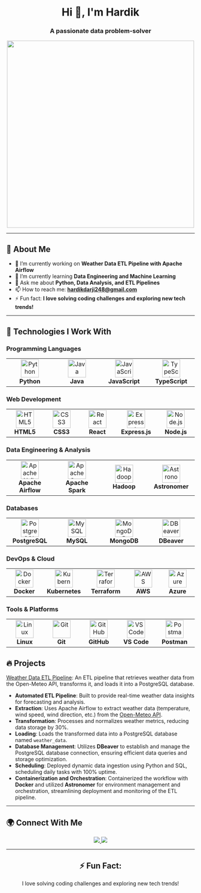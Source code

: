 <h1 align="center">Hi 👋, I'm Hardik</h1>
<h3 align="center">A passionate data problem-solver</h3>

<p align="center">
  <img src="https://github.com/Hardikd1/Hardikd1/raw/main/assets/coding.gif" width="500"/>
</p>

---

## 💫 About Me

- 🔭 I’m currently working on **Weather Data ETL Pipeline with Apache Airflow**
- 🌱 I’m currently learning **Data Engineering and Machine Learning**
- 💬 Ask me about **Python, Data Analysis, and ETL Pipelines**
- 📫 How to reach me: **hardikdarji248@gmail.com**
- ⚡ Fun fact: **I love solving coding challenges and exploring new tech trends!**

---

## 🚀 Technologies I Work With

### Programming Languages

<table align="center">
  <tr>
    <td align="center" width="110">
      <img src="https://cdn.jsdelivr.net/gh/devicons/devicon/icons/python/python-original.svg" width="48" height="48" alt="Python" />
      <br><b>Python</b>
    </td>
    <td align="center" width="110">
      <img src="https://cdn.jsdelivr.net/gh/devicons/devicon/icons/java/java-original.svg" width="48" height="48" alt="Java" />
      <br><b>Java</b>
    </td>
    <td align="center" width="110">
      <img src="https://cdn.jsdelivr.net/gh/devicons/devicon/icons/javascript/javascript-original.svg" width="48" height="48" alt="JavaScript" />
      <br><b>JavaScript</b>
    </td>
    <td align="center" width="110">
      <img src="https://cdn.jsdelivr.net/gh/devicons/devicon/icons/typescript/typescript-original.svg" width="48" height="48" alt="TypeScript" />
      <br><b>TypeScript</b>
    </td>
  </tr>
</table>

### Web Development

<table align="center">
  <tr>
    <td align="center" width="110">
      <img src="https://cdn.jsdelivr.net/gh/devicons/devicon/icons/html5/html5-original.svg" width="48" height="48" alt="HTML5" />
      <br><b>HTML5</b>
    </td>
    <td align="center" width="110">
      <img src="https://cdn.jsdelivr.net/gh/devicons/devicon/icons/css3/css3-original.svg" width="48" height="48" alt="CSS3" />
      <br><b>CSS3</b>
    </td>
    <td align="center" width="110">
      <img src="https://cdn.jsdelivr.net/gh/devicons/devicon/icons/react/react-original.svg" width="48" height="48" alt="React" />
      <br><b>React</b>
    </td>
    <td align="center" width="110">
      <img src="https://www.vectorlogo.zone/logos/expressjs/expressjs-icon.svg" width="48" height="48" alt="Express.js" />
      <br><b>Express.js</b>
    </td>
    <td align="center" width="110">
      <img src="https://cdn.jsdelivr.net/gh/devicons/devicon/icons/nodejs/nodejs-original.svg" width="48" height="48" alt="Node.js" />
      <br><b>Node.js</b>
    </td>
  </tr>
</table>

### Data Engineering & Analysis

<table align="center">
  <tr>
    <td align="center" width="110">
      <img src="https://gitlab.com/uploads/-/system/project/avatar/61199454/apache-airflow.png" width="48" height="48" alt="Apache Airflow" />
      <br><b>Apache Airflow</b>
    </td>
    <td align="center" width="110">
      <img src="https://www.vectorlogo.zone/logos/apache_spark/apache_spark-icon.svg" width="48" height="48" alt="Apache Spark" />
      <br><b>Apache Spark</b>
    </td>
    <td align="center" width="110">
      <img src="https://www.vectorlogo.zone/logos/apache_hadoop/apache_hadoop-icon.svg" width="48" height="48" alt="Hadoop" />
      <br><b>Hadoop</b>
    </td>
    <td align="center" width="110">
      <img src="https://avatars.githubusercontent.com/u/41036599?s=200&v=4" width="48" height="48" alt="Astronomer" />
      <br><b>Astronomer</b>
    </td>
  </tr>
</table>

### Databases

<table align="center">
  <tr>
    <td align="center" width="110">
      <img src="https://cdn.jsdelivr.net/gh/devicons/devicon/icons/postgresql/postgresql-original.svg" width="48" height="48" alt="PostgreSQL" />
      <br><b>PostgreSQL</b>
    </td>
    <td align="center" width="110">
      <img src="https://cdn.jsdelivr.net/gh/devicons/devicon/icons/mysql/mysql-original.svg" width="48" height="48" alt="MySQL" />
      <br><b>MySQL</b>
    </td>
    <td align="center" width="110">
      <img src="https://cdn.jsdelivr.net/gh/devicons/devicon/icons/mongodb/mongodb-original.svg" width="48" height="48" alt="MongoDB" />
      <br><b>MongoDB</b>
    </td>
    <td align="center" width="110">
      <img src="https://download.logo.wine/logo/DBeaver/DBeaver-Logo.wine.png" width="48" height="48" alt="DBeaver" />
      <br><b>DBeaver</b>
    </td>
  </tr>
</table>

### DevOps & Cloud

<table align="center">
  <tr>
    <td align="center" width="110">
      <img src="https://cdn.jsdelivr.net/gh/devicons/devicon/icons/docker/docker-original.svg" width="48" height="48" alt="Docker" />
      <br><b>Docker</b>
    </td>
    <td align="center" width="110">
      <img src="https://cdn.jsdelivr.net/gh/devicons/devicon/icons/kubernetes/kubernetes-plain.svg" width="48" height="48" alt="Kubernetes" />
      <br><b>Kubernetes</b>
    </td>
    <td align="center" width="110">
      <img src="https://www.vectorlogo.zone/logos/terraformio/terraformio-icon.svg" width="48" height="48" alt="Terraform" />
      <br><b>Terraform</b>
    </td>
    <td align="center" width="110">
      <img src="https://partner.zoom.us/wp-content/uploads/2022/12/2022_Zoom-AWS_Lockup_RGB-1-e1672857797889-1024x760.png" width="48" height="48" alt="AWS" />
      <br><b>AWS</b>
    </td>
    <td align="center" width="110">
      <img src="https://cdn.jsdelivr.net/gh/devicons/devicon/icons/azure/azure-original.svg" width="48" height="48" alt="Azure" />
      <br><b>Azure</b>
    </td>
  </tr>
</table>

### Tools & Platforms

<table align="center">
  <tr>
    <td align="center" width="110">
      <img src="https://cdn.jsdelivr.net/gh/devicons/devicon/icons/linux/linux-original.svg" width="48" height="48" alt="Linux" />
      <br><b>Linux</b>
    </td>
    <td align="center" width="110">
      <img src="https://www.vectorlogo.zone/logos/git-scm/git-scm-icon.svg" width="48" height="48" alt="Git" />
      <br><b>Git</b>
    </td>
    <td align="center" width="110">
      <img src="https://github.githubassets.com/images/modules/logos_page/GitHub-Mark.png" width="48" height="48" alt="GitHub" />
      <br><b>GitHub</b>
    </td>
    <td align="center" width="110">
      <img src="https://www.vectorlogo.zone/logos/visualstudio_code/visualstudio_code-icon.svg" width="48" height="48" alt="VS Code" />
      <br><b>VS Code</b>
    </td>
    <td align="center" width="110">
      <img src="https://www.vectorlogo.zone/logos/getpostman/getpostman-icon.svg" width="48" height="48" alt="Postman" />
      <br><b>Postman</b>
    </td>
  </tr>
</table>


## 🔥 Projects

 [Weather Data ETL Pipeline](https://github.com/Hardikd1/weather-data-etl-pipeline): An ETL pipeline that retrieves weather data from the Open-Meteo API, transforms it, and loads it into a PostgreSQL database.
- **Automated ETL Pipeline**: Built to provide real-time weather data insights for forecasting and analysis.
- **Extraction**: Uses Apache Airflow to extract weather data (temperature, wind speed, wind direction, etc.) from the [Open-Meteo API](https://open-meteo.com/).
- **Transformation**: Processes and normalizes weather metrics, reducing data storage by 30%.
- **Loading**: Loads the transformed data into a PostgreSQL database named `weather_data`.
- **Database Management**: Utilizes **DBeaver** to establish and manage the PostgreSQL database connection, ensuring efficient data queries and storage optimization.
- **Scheduling**: Deployed dynamic data ingestion using Python and SQL, scheduling daily tasks with 100% uptime.
- **Containerization and Orchestration**: Containerized the workflow with **Docker** and utilized **Astronomer** for environment management and orchestration, streamlining deployment and monitoring of the ETL pipeline.

---

## 🌍 Connect With Me

<p align="center">
  <a href="https://www.linkedin.com/in/hardikdarji248/" target="_blank">
    <img src="https://img.shields.io/badge/-Hardik%20Darji-blue?style=for-the-badge&logo=Linkedin&logoColor=white"/>
  </a>
  <a href="mailto:hardikdarji248@gmail.com">
    <img src="https://img.shields.io/badge/-hardikdarji248@gmail.com-c14438?style=for-the-badge&logo=Gmail&logoColor=white"/>
  </a>
</p>



---


<div align="center">
  <h2>⚡ Fun Fact:</h2>
  <p>I love solving coding challenges and exploring new tech trends!</p>
</div>
